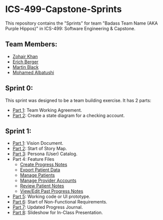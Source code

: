 # ICS-499-Capstone-Sprints
This repository contains the "Sprints" for team "Badass Team Name (AKA Purple Hippos)" in ICS-499: Software Engineering & Capstone.

## Team Members:
- [Zohair Khan](https://github.com/Zohair-Khan)
- [Erich Berger](https://github.com/ErichBerger)
- [Martin Black](https://github.com/martinblackd23d)
- [Mohamed Albatushi](https://github.com/albM23)

## Sprint 0:
This sprint was designed to be a team building exercise. It has 2 parts:
- [Part 1](https://github.com/Zohair-Khan/ICS-499-Capstone-Sprints/blob/main/Sprint0/submission/Team%20Agreement.pdf): Team Working Agreement.
- [Part 2](https://github.com/Zohair-Khan/ICS-499-Capstone-Sprints/blob/main/Sprint0/submission/Part01_ATM%20State%20Diagram.png): Create a state diagram for a checking account.

## Sprint 1:

- [Part 1](https://github.com/Zohair-Khan/ICS-499-Capstone-Sprints/tree/main): Vision Document.
- [Part 2](https://github.com/Zohair-Khan/ICS-499-Capstone-Sprints/tree/main): Start of Story Map.
- [Part 3](https://github.com/Zohair-Khan/ICS-499-Capstone-Sprints/tree/main): Persona (User) Catalog.
- Part 4: Feature Files
  - [Create Progress Notes](https://github.com/Zohair-Khan/ICS-499-Capstone-Sprints/blob/main/Sprint1/submission/Feature_%20Create%20Progress%20Notes_.pdf)
  - [Export Patient Data](https://github.com/Zohair-Khan/ICS-499-Capstone-Sprints/blob/main/Sprint1/submission/Feature_%20Export%20patient%20data.pdf)
  - [Manage Patients](https://github.com/Zohair-Khan/ICS-499-Capstone-Sprints/blob/main/Sprint1/submission/Feature_%20Manage%20Patients.pdf)
  - [Manage Provider Accounts](https://github.com/Zohair-Khan/ICS-499-Capstone-Sprints/blob/main/Sprint1/submission/Feature_%20Manage%20Provider%20Accounts.pdf)
  - [Review Patient Notes](https://github.com/Zohair-Khan/ICS-499-Capstone-Sprints/blob/main/Sprint1/submission/Feature_%20Review%20Patient%20Notes.pdf)
  - [View/Edit Past Progress Notes](https://github.com/Zohair-Khan/ICS-499-Capstone-Sprints/blob/main/Sprint1/submission/Feature_%20View_Edit%20Past%20Progress%20Notes_.pdf)
- [Part 5](https://github.com/Zohair-Khan/ICS-499-Capstone-Sprints/tree/main/Sprint1/submission/Code): Working code or UI prototype.
- [Part 6](https://github.com/Zohair-Khan/ICS-499-Capstone-Sprints/blob/main/Sprint1/submission/Non%20Functional%20Requirements.pdf): Start of Non-Functional Requirements.
- [Part 7](https://github.com/Zohair-Khan/ICS-499-Capstone-Sprints/blob/main/Sprint1/submission/ICS%20499%20-%20Progress%20Journal%20-%20Team%20Badass%20Purple%20Hippos.pdf): Updated Progress Journal.
- [Part 8](https://github.com/Zohair-Khan/ICS-499-Capstone-Sprints/blob/main/Sprint1/submission/Class%20Presentation.pdf): Slideshow for In-Class Presentation.

